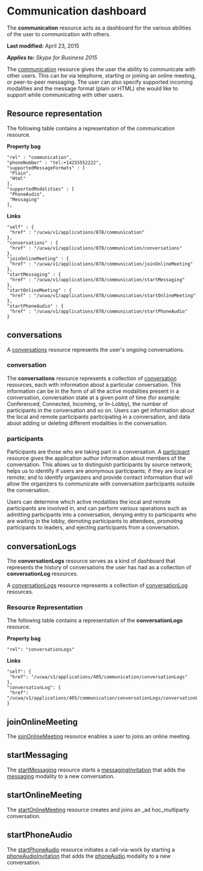 
# Communication dashboard
The **communication** resource acts as a dashboard for the various abilities of the user to communication with others.

 **Last modified:** April 23, 2015

 _**Applies to:** Skype for Business 2015_

The [communication](communication_ref.md) resource gives the user the ability to communicate with other users. This can be via telephone, starting or joining an online meeting, or peer-to-peer messaging. The user can also specify supported incoming modalities and the message format (plain or HTML) she would like to support while communicating with other users.

## Resource representation
<a name="sectionSection0"> </a>

The following table contains a representation of the communication resource.


**Property bag**

```
"rel" : "communication",
"phoneNumber" : "tel:+14255552222",
"supportedMessageFormats" : [
 "Plain",
 "Html"
],
"supportedModalities" : [
 "PhoneAudio",
 "Messaging"
],
```

**Links**

```
"self" : {
 "href" : "/ucwa/v1/applications/878/communication"
},
"conversations" : {
 "href" : "/ucwa/v1/applications/878/communication/conversations"
},
"joinOnlineMeeting" : {
 "href" : "/ucwa/v1/applications/878/communication/joinOnlineMeeting"
},
"startMessaging" : {
 "href" : "/ucwa/v1/applications/878/communication/startMessaging"
},
"startOnlineMeeting" : {
 "href" : "/ucwa/v1/applications/878/communication/startOnlineMeeting"
},
"startPhoneAudio" : {
 "href" : "/ucwa/v1/applications/878/communication/startPhoneAudio"
}
```



## conversations
<a name="sectionSection1"> </a>

A [conversations](conversations_ref.md) resource represents the user's ongoing conversations.


### conversation

The **conversations** resource represents a collection of [conversation](conversation_ref.md) resources, each with information about a particular conversation. This information can be in the form of all the active modalities present in a conversation, conversation state at a given point of time (for example: Conferenced, Connected, Incoming, or In-Lobby), the number of participants in the conversation and so on. Users can get information about the local and remote participants participating in a conversation, and data about adding or deleting different modalities in the conversation.


### participants

Participants are those who are taking part in a conversation. A [participant](participant_ref.md) resource gives the application author information about members of the conversation. This allows us to distinguish participants by source network; helps us to identify if users are anonymous participants; if they are local or remote; and to identify organizers and provide contact information that will allow the organizers to communicate with conversation participants outside the conversation.

Users can determine which active modalities the local and remote participants are involved in, and can perform various operations such as admitting participants into a conversation, denying entry to participants who are waiting in the lobby, demoting participants to attendees, promoting participants to leaders, and ejecting participants from a conversation.


## conversationLogs
<a name="sectionSection2"> </a>

The **conversationLogs** resource serves as a kind of dashboard that represents the history of conversations the user has had as a collection of **conversationLog** resources.

A [conversationLogs](conversationLogs_ref.md) resource represents a collection of [conversationLog](conversationLog_ref.md) resources.


### Resource Representation

The following table contains a representation of the **conversationLogs** resource.


**Property bag**
```
"rel": "conversationLogs"
```

**Links**

```
"self": {
 "href": "/ucwa/v1/applications/405/communication/conversationLogs"
},
"conversationLog": {
 "href": "/ucwa/v1/applications/405/communication/conversationLogs/conversationLog"
}
```



## joinOnlineMeeting
<a name="sectionSection3"> </a>

The [joinOnlineMeeting](joinOnlineMeeting_ref.md) resource enables a user to joins an online meeting.


## startMessaging
<a name="sectionSection4"> </a>

The [startMessaging](startMessaging_ref.md) resource starts a [messagingInvitation](messagingInvitation_ref.md) that adds the [messaging](messaging_ref.md) modality to a new conversation.


## startOnlineMeeting
<a name="sectionSection5"> </a>

The [startOnlineMeeting](startOnlineMeeting_ref.md) resource creates and joins an _ad hoc_multiparty conversation.


## startPhoneAudio
<a name="sectionSection6"> </a>

The [startPhoneAudio](startPhoneAudio_ref.md) resource initiates a call-via-work by starting a [phoneAudioInvitation](phoneAudioInvitation_ref.md) that adds the [phoneAudio](phoneAudio_ref.md) modality to a new conversation.

